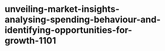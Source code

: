 # unveiling-market-insights-analysing-spending-behaviour-and-identifying-opportunities-for-growth-1101